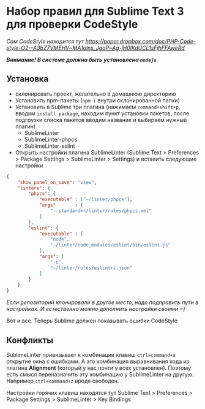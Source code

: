 # Набор правил для Sublime Text 3 для проверки CodeStyle

_Сам CodeStyle находится тут https://paper.dropbox.com/doc/PHP-Code-style-O2--A3bZ7VMEHV~MA1olns_JgoP~Ag-jH0lKdUCL1sFjhFFAweRd_

_**Внимание! В системе должна быть установлена `nodejs`**_

## Установка
- склонировать проект, желательно в домашнюю директорию
- Установить npm-пакеты (`npm i` внутри склонированной папки)
- Установить в Sublime три плагина (нажимаем `command+shift+p`, вводим `install package`, находим пункт установки пакетов, после подгрузки списка пакетов вводим название и выбираем нужный плагин)
  - SublimeLinter
  - SublimeLinter-phpcs
  - SublimeLinter-eslint
- Открыть настройки плагина SublimeLinter (Sublime Text > Preferences > Package Settings > SublimeLinter > Settings) и вставить следующие настройки

```json
{
	"show_panel_on_save": "view",
	"linters": {
		"phpcs": {
			"executable" : ["~/linter/phpcs"],
			"args"       : [
				"--standard=~/linter/rules/phpcs.xml"
			]
		},
		"eslint": {
			"executable" : [
				"node",
				"~/linter/node_modules/eslint/bin/eslint.js"
			],
			"args": [
				"-c",
				"~/linter/rules/eslintrc.json"
			]
		}
	}
}
```

_Если репозиторий клонировали в другое место, надо подправить пути в настройках. И естественно можно дополнить настройки своими =)_

Вот и все. Теперь Sublime должен показывать ошибки  CodeStyle



## Конфликты

SublimeLinter привязывает к комбинации клавиш `ctrl+command+a` открытие окна с ошибками. А это комбинация выравнивания кода из плагина **Alignment** (который у нас почти у всех установлен). Поэтому есть смысл переназначить эту комбинацию у SublimeLinter на другую. Например,`ctrl+command+z` вроде свободен.

Настройки горячих клавиш находятся тут Sublime Text > Preferences > Package Settings > SublimeLinter > Key Bindings
